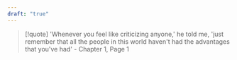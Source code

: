 ```yaml
---
draft: "true"
---
```

>[!quote]
>'Whenever you feel like criticizing anyone,' he told me, 'just remember that all the people in this world haven't had the advantages that you've had' - Chapter 1, Page 1

